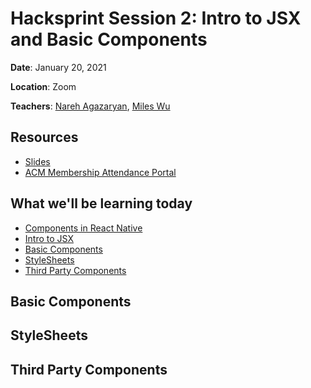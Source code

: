 # Hacksprint Session 2: Intro to JSX and Basic Components

**Date**: January 20, 2021

**Location**: Zoom

**Teachers**: [Nareh Agazaryan](https://github.com/nareha), [Miles Wu](https://github.com/milesswu)

## Resources

- [Slides](https://tinyurl.com/hacksprint21-s2-slides)
- [ACM Membership Attendance Portal](https://members.uclaacm.com/login)

## What we'll be learning today

- [Components in React Native]()
- [Intro to JSX]()
- [Basic Components](#basic-components)
- [StyleSheets](#stylesheets)
- [Third Party Components](#third-party-components)

## Basic Components

## StyleSheets

## Third Party Components
